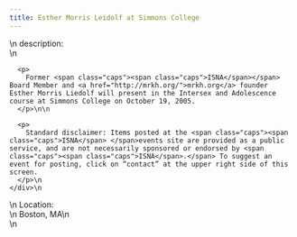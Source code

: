 ```yaml
---
title: Esther Morris Leidolf at Simmons College
---
```


<div class="flexinode-body flexinode-2">
  <div class="flexinode-textarea-1">
    <div class="form-item">
      \n <label>description:</label><br /> \n 
      
      <p>
        Former <span class="caps"><span class="caps">ISNA</span></span> Board Member and <a href="http://mrkh.org/">mrkh.org</a> founder Esther Morris Liedolf will present in the Intersex and Adolescence course at Simmons College on October 19, 2005.
      </p>\n\n
      
      <p>
        Standard disclaimer: Items posted at the <span class="caps"><span class="caps">ISNA</span> </span>events site are provided as a public service, and are not necessarily sponsored or endorsed by <span class="caps"><span class="caps">ISNA</span>.</span> To suggest an event for posting, click on “contact” at the upper right side of this screen.
      </p>\n
    </div>\n
  </div>
  
  <div class="flexinode-textfield-2">
    <div class="form-item">
      \n <label>Location:</label><br /> \n Boston, MA\n
    </div>\n
  </div>
</div>